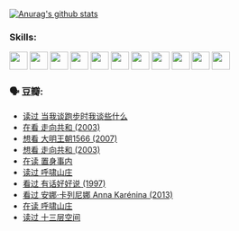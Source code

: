 
[![Anurag's github stats](https://github-readme-stats.vercel.app/api?username=w940853815)](https://github.com/anuraghazra/github-readme-stats)

### Skills:

<code><img height="32" src="https://cdn.jsdelivr.net/npm/simple-icons@v5/icons/python.svg"></code>
<code><img height="32" src="https://cdn.jsdelivr.net/npm/simple-icons@v5/icons/javascript.svg"></code>
<code><img height="32" src="https://cdn.jsdelivr.net/npm/simple-icons@v5/icons/django.svg"></code>
<code><img height="32" src="https://cdn.jsdelivr.net/npm/simple-icons@v5/icons/flask.svg"></code>
<code><img height="32" src="https://cdn.jsdelivr.net/npm/simple-icons@v5/icons/vuetify.svg"></code>
<code><img height="32" src="https://cdn.jsdelivr.net/npm/simple-icons@v5/icons/git.svg"></code>
<code><img height="32" src="https://cdn.jsdelivr.net/npm/simple-icons@v5/icons/docker.svg"></code>
<code><img height="32" src="https://cdn.jsdelivr.net/npm/simple-icons@v5/icons/postgresql.svg"></code>
<code><img height="32" src="https://cdn.jsdelivr.net/npm/simple-icons@v5/icons/elasticsearch.svg"></code>
<code><img height="32" src="https://cdn.jsdelivr.net/npm/simple-icons@v5/icons/macos.svg"></code>
<code><img height="32" src="https://cdn.jsdelivr.net/npm/simple-icons@v5/icons/linux.svg"></code>

### 🗣 豆瓣:

<!-- DOUBAN-ACTIVITIES:START -->
- [读过 当我谈跑步时我谈些什么](https://www.douban.com/people/136069238/status/3715422296/?_i=42184305)
- [在看 走向共和‎ (2003)](https://www.douban.com/people/136069238/status/3711470443/?_i=42184305)
- [想看 大明王朝1566‎ (2007)](https://www.douban.com/people/136069238/status/3710980213/?_i=42184305)
- [想看 走向共和‎ (2003)](https://www.douban.com/people/136069238/status/3710980002/?_i=42184305)
- [在读 置身事内](https://www.douban.com/people/136069238/status/3710472151/?_i=42184305)
- [读过 呼啸山庄](https://www.douban.com/people/136069238/status/3710470617/?_i=42184305)
- [看过 有话好好说‎ (1997)](https://www.douban.com/people/136069238/status/3709833172/?_i=42184305)
- [看过 安娜·卡列尼娜 Anna Karénina‎ (2013)](https://www.douban.com/people/136069238/status/3708942010/?_i=42184305)
- [在读 呼啸山庄](https://www.douban.com/people/136069238/status/3701626992/?_i=42184305)
- [读过 十三层空间](https://www.douban.com/people/136069238/status/3700755247/?_i=42184305)
<!-- DOUBAN-ACTIVITIES:END -->
<!--
**w940853815/w940853815** is a ✨ _special_ ✨ repository because its `README.md` (this file) appears on your GitHub profile.

Here are some ideas to get you started:

- 🔭 I’m currently working on ...
- 🌱 I’m currently learning ...
- 👯 I’m looking to collaborate on ...
- 🤔 I’m looking for help with ...
- 💬 Ask me about ...
- 📫 How to reach me: ...
- 😄 Pronouns: ...
- ⚡ Fun fact: ...
-->
